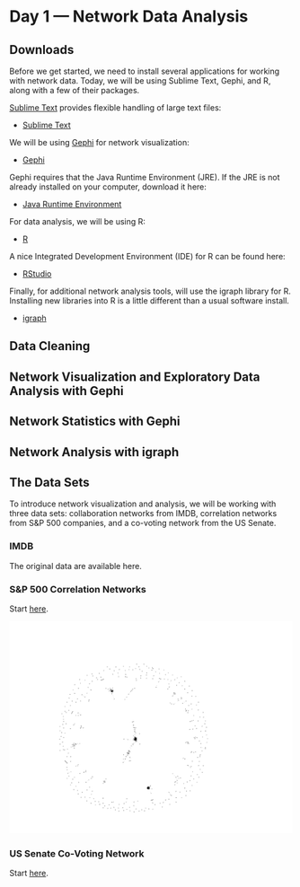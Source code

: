 # Day 1 &mdash; Network Data Analysis

## Downloads

Before we get started, we need to install several applications for working with network data. Today, we will be using Sublime Text, Gephi, and R, along with a few of their packages.

[Sublime Text](https://www.sublimetext.com/) provides flexible handling of large text files:

* [Sublime Text](https://www.sublimetext.com/)

We will be using [Gephi](https://gephi.org/) for network visualization:

* [Gephi](https://gephi.org/)

Gephi requires that the Java Runtime Environment (JRE). If the JRE is not already installed on your computer, download it here:

* [Java Runtime Environment](http://www.oracle.com/technetwork/java/javase/downloads/jre8-downloads-2133155.html)

For data analysis, we will be using R:

* [R](https://cran.cnr.berkeley.edu/)

A nice Integrated Development Environment (IDE) for R can be found here:

* [RStudio](https://www.rstudio.com/products/rstudio/download2/)  

Finally, for additional network analysis tools, will use the igraph library for R. Installing new libraries into R is a little different than a usual software install. 

* [igraph](http://igraph.org/r/)  

## Data Cleaning

## Network Visualization and Exploratory Data Analysis with Gephi

## Network Statistics with Gephi

## Network Analysis with igraph

## The Data Sets

To introduce network visualization and analysis, we will be working with three data sets: collaboration networks from IMDB, correlation networks from S&P 500 companies, and a co-voting network from the US Senate.

### IMDB

The original data are available here.

### S&P 500 Correlation Networks

Start [here](https://github.com/ddarmon/sfinsc-day1/blob/master/sp500.md).

![Demo stock data](https://raw.githubusercontent.com/ddarmon/sfinsc-day1/master/graphics/stock-demo.png)

<!--
### Political Blogs

The original data are available [here](https://networkdata.ics.uci.edu/data.php?id=102).
-->

### US Senate Co-Voting Network

Start [here](https://github.com/ddarmon/sfinsc-day1/blob/master/senate.md).